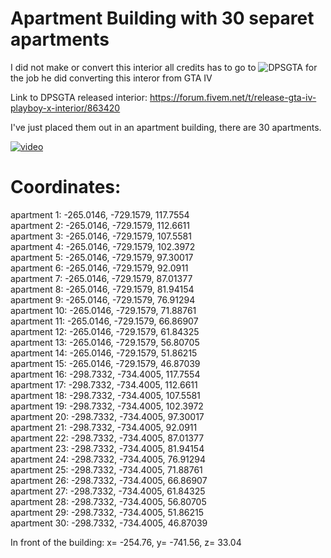 # Apartment Building with 30 separet apartments

I did not make or convert this interior all credits has to go to ![DPSGTA](https://forum.fivem.net/u/dpsgta/)
for the job he did converting this interor from GTA IV

Link to DPSGTA released interior: https://forum.fivem.net/t/release-gta-iv-playboy-x-interior/863420

I've just placed them out in an apartment building, there are 30 apartments.

[![video](https://i.gyazo.com/a6ea9cb7fca827d0f7619ae210970f7b.jpg)](https://streamable.com/8ly3e)

# Coordinates:
apartment 1: -265.0146, -729.1579, 117.7554</br>
apartment 2: -265.0146, -729.1579, 112.6611</br>
apartment 3: -265.0146, -729.1579, 107.5581</br>
apartment 4: -265.0146, -729.1579, 102.3972</br>
apartment 5: -265.0146, -729.1579, 97.30017</br>
apartment 6: -265.0146, -729.1579, 92.0911</br>
apartment 7: -265.0146, -729.1579, 87.01377</br>
apartment 8: -265.0146, -729.1579, 81.94154</br>
apartment 9: -265.0146, -729.1579, 76.91294</br>
apartment 10: -265.0146, -729.1579, 71.88761</br>
apartment 11: -265.0146, -729.1579, 66.86907</br>
apartment 12: -265.0146, -729.1579, 61.84325</br>
apartment 13: -265.0146, -729.1579, 56.80705</br>
apartment 14: -265.0146, -729.1579, 51.86215</br>
apartment 15: -265.0146, -729.1579, 46.87039</br>
apartment 16: -298.7332, -734.4005, 117.7554</br>
apartment 17: -298.7332, -734.4005, 112.6611</br>
apartment 18: -298.7332, -734.4005, 107.5581</br>
apartment 19: -298.7332, -734.4005, 102.3972</br>
apartment 20: -298.7332, -734.4005, 97.30017</br>
apartment 21: -298.7332, -734.4005, 92.0911</br>
apartment 22: -298.7332, -734.4005, 87.01377</br>
apartment 23: -298.7332, -734.4005, 81.94154</br>
apartment 24: -298.7332, -734.4005, 76.91294</br>
apartment 25: -298.7332, -734.4005, 71.88761</br>
apartment 26: -298.7332, -734.4005, 66.86907</br>
apartment 27: -298.7332, -734.4005, 61.84325</br>
apartment 28: -298.7332, -734.4005, 56.80705</br>
apartment 29: -298.7332, -734.4005, 51.86215</br>
apartment 30: -298.7332, -734.4005, 46.87039</br>

In front of the building: x= -254.76, y= -741.56, z= 33.04
